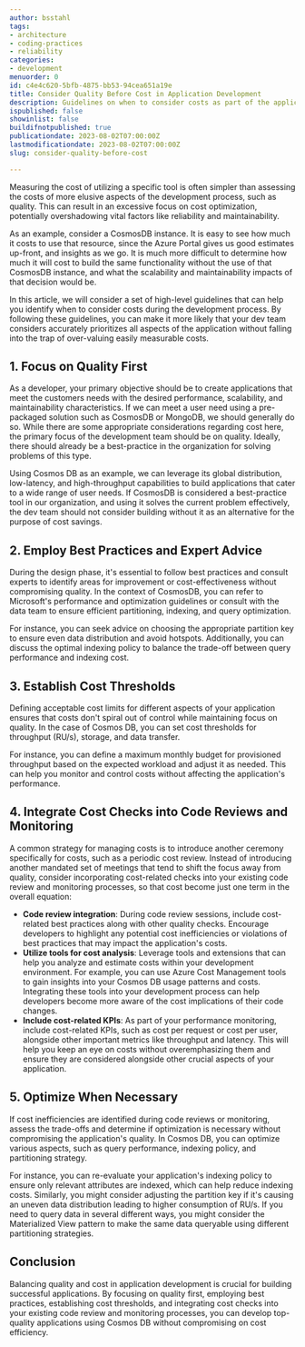 ```yaml
---
author: bsstahl
tags:
- architecture
- coding-practices
- reliability
categories:
- development
menuorder: 0
id: c4e4c620-5bfb-4875-bb53-94cea651a19e
title: Consider Quality Before Cost in Application Development
description: Guidelines on when to consider costs as part of the application development process
ispublished: false
showinlist: false
buildifnotpublished: true
publicationdate: 2023-08-02T07:00:00Z
lastmodificationdate: 2023-08-02T07:00:00Z
slug: consider-quality-before-cost

---
```

Measuring the cost of utilizing a specific tool is often simpler than assessing the costs of more elusive aspects of the development process, such as quality. This can result in an excessive focus on cost optimization, potentially overshadowing vital factors like reliability and maintainability.

As an example, consider a CosmosDB instance. It is easy to see how much it costs to use that resource, since the Azure Portal gives us good estimates up-front, and insights as we go. It is much more difficult to determine how much it will cost to build the same functionality without the use of that CosmosDB instance, and what the scalability and maintainability impacts of that decision would be.

In this article, we will consider a set of high-level guidelines that can help you identify when to consider costs during the development process. By following these guidelines, you can make it more likely that your dev team considers accurately prioritizes all aspects of the application without falling into the trap of over-valuing easily measurable costs.

## 1. Focus on Quality First

As a developer, your primary objective should be to create applications that meet the customers needs with the desired performance, scalability, and maintainability characteristics. If we can meet a user need using a pre-packaged solution such as CosmosDB or MongoDB, we should generally do so. While there are some appropriate considerations regarding cost here, the primary focus of the development team should be on quality. Ideally, there should already be a best-practice in the organization for solving problems of this type.

Using Cosmos DB as an example, we can leverage its global distribution, low-latency, and high-throughput capabilities to build applications that cater to a wide range of user needs. If CosmosDB is considered a best-practice tool in our organization, and using it solves the current problem effectively, the dev team should not consider building without it as an alternative for the purpose of cost savings.

## 2. Employ Best Practices and Expert Advice

During the design phase, it's essential to follow best practices and consult experts to identify areas for improvement or cost-effectiveness without compromising quality. In the context of CosmosDB, you can refer to Microsoft's performance and optimization guidelines or consult with the data team to ensure efficient partitioning, indexing, and query optimization.

For instance, you can seek advice on choosing the appropriate partition key to ensure even data distribution and avoid hotspots. Additionally, you can discuss the optimal indexing policy to balance the trade-off between query performance and indexing cost.

## 3. Establish Cost Thresholds

Defining acceptable cost limits for different aspects of your application ensures that costs don't spiral out of control while maintaining focus on quality. In the case of Cosmos DB, you can set cost thresholds for throughput (RU/s), storage, and data transfer.

For instance, you can define a maximum monthly budget for provisioned throughput based on the expected workload and adjust it as needed. This can help you monitor and control costs without affecting the application's performance.

## 4. Integrate Cost Checks into Code Reviews and Monitoring

A common strategy for managing costs is to introduce another ceremony specifically for costs, such as a periodic cost review. Instead of introducing another mandated set of meetings that tend to shift the focus away from quality, consider incorporating cost-related checks into your existing code review and monitoring processes, so that cost become just one term in the overall equation:

- **Code review integration**: During code review sessions, include cost-related best practices along with other quality checks. Encourage developers to highlight any potential cost inefficiencies or violations of best practices that may impact the application's costs.
- **Utilize tools for cost analysis**: Leverage tools and extensions that can help you analyze and estimate costs within your development environment. For example, you can use Azure Cost Management tools to gain insights into your Cosmos DB usage patterns and costs. Integrating these tools into your development process can help developers become more aware of the cost implications of their code changes.
- **Include cost-related KPIs**: As part of your performance monitoring, include cost-related KPIs, such as cost per request or cost per user, alongside other important metrics like throughput and latency. This will help you keep an eye on costs without overemphasizing them and ensure they are considered alongside other crucial aspects of your application.

## 5. Optimize When Necessary

If cost inefficiencies are identified during code reviews or monitoring, assess the trade-offs and determine if optimization is necessary without compromising the application's quality. In Cosmos DB, you can optimize various aspects, such as query performance, indexing policy, and partitioning strategy.

For instance, you can re-evaluate your application's indexing policy to ensure only relevant attributes are indexed, which can help reduce indexing costs. Similarly, you might consider adjusting the partition key if it's causing an uneven data distribution leading to higher consumption of RU/s. If you need to query data in several different ways, you might consider the Materialized View pattern to make the same data queryable using different partitioning strategies.

## Conclusion

Balancing quality and cost in application development is crucial for building successful applications. By focusing on quality first, employing best practices, establishing cost thresholds, and integrating cost checks into your existing code review and monitoring processes, you can develop top-quality applications using Cosmos DB without compromising on cost efficiency.
